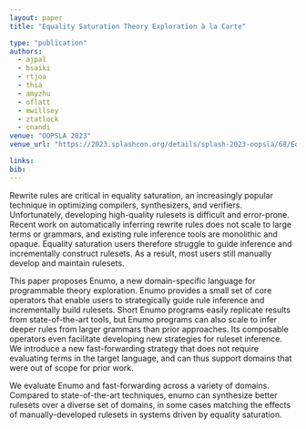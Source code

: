 ```yaml
---
layout: paper
title: "Equality Saturation Theory Exploration à la Carte"

type: "publication"
authors:
  - ajpal
  - bsaiki
  - rtjoa
  - thia
  - amyzhu
  - oflatt
  - mwillsey
  - ztatlock
  - cnandi
venue: "OOPSLA 2023"
venue_url: "https://2023.splashcon.org/details/splash-2023-oopsla/68/Equality-Saturation-Theory-Exploration-la-Carte"

links:
bib:
---
```


Rewrite rules are critical in equality saturation, an increasingly popular technique
in optimizing compilers, synthesizers, and verifiers. Unfortunately,
developing high-quality rulesets is difficult and error-prone. Recent
work on automatically inferring rewrite rules does not scale to large
terms or grammars, and existing rule inference tools are monolithic and
opaque. Equality saturation users therefore struggle to guide inference and
incrementally construct rulesets. As a result, most users still
manually develop and maintain rulesets.

This paper proposes Enumo, a new domain-specific language for
programmable theory exploration. Enumo provides a small set of core
operators that enable users to strategically guide rule inference and
incrementally build rulesets. Short Enumo programs easily replicate
results from state-of-the-art tools, but Enumo programs can also scale
to infer deeper rules from larger grammars than prior approaches. Its
composable operators even facilitate developing new strategies for
ruleset inference. We introduce a new fast-forwarding strategy that does not require
evaluating terms in the target language, and can thus support domains
that were out of scope for prior work.

We evaluate Enumo and fast-forwarding across a variety of domains. Compared to
state-of-the-art techniques, enumo can synthesize better rulesets over a
diverse set of domains, in some cases matching the effects of
manually-developed rulesets in systems driven by equality saturation.

